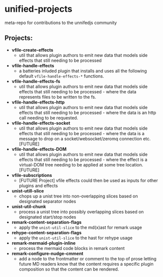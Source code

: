 # unified-projects
meta-repo for contributions to the unnifedjs community


## Projects:

- __vfile-create-effects__
  - util that allows plugin authors to emit new data that models side effects that still needing to be processed
- __vfile-handle-effects__
  - a batteries inluded plugin that installs and uses all the following default `vfile-handle-effects-*` functions.
- __vfile-handle-effects-fs__
  - util that allows plugin authors to emit new data that models side effects that still needing to be processed - where the data represents files to be written to the fs.
- __vfile-handle-effects-http__
  - util that allows plugin authors to emit new data that models side effects that still needing to be processed - where the data is an http call needing to be requested.
- __vfile-handle-effects-socket__
  - util that allows plugin authors to emit new data that models side effects that still needing to be processed - where the data is a message to drop on a socket/websocket/zeromq connection etc. [FUTURE]
- __vfile-handle-effects-DOM__
  - util that allows plugin authors to emit new data that models side effects that still needing to be processed - where the effect is a virtual-DOM tree needing to be applied at some tree location. [FUTURE]
- __vfile-subscriptions__
  - [FUTURE Project] vfile effects could then be used as inputs for other plugins and effects
- __unist-utill-slice__
  - chops up a unist tree into non-overlapping slices based on designated separator nodes
- __unist-util-chunk__
  - process a unist tree into possibly overlapping slices based on designated start/stop nodes
- __remark-content-separation-flags__
  - apply the `unist-util-slice` to the md(x)ast for remark usage
- __rehype-content-separation-flags__
  - apply the `unist-util-slice` to the hast for rehype usage
- __remark-mermaid-plugin-inline__
  - process the mermaid code blocks in remark content
- __remark-configure-nudge-cmment__
  - add a node to the frontmatter or comment to the top of prose letting future MD readers know that the content requires a specific plugin composition so that the content can be rendered.
  
  
